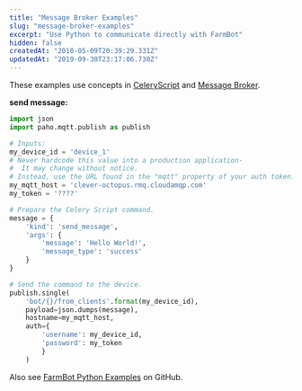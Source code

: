 ```yaml
---
title: "Message Broker Examples"
slug: "message-broker-examples"
excerpt: "Use Python to communicate directly with FarmBot"
hidden: false
createdAt: "2018-05-09T20:39:29.331Z"
updatedAt: "2019-09-30T23:17:06.730Z"
---
```

These examples use concepts in [CeleryScript](/v8/Documentation/celery-script.md) and [Message Broker](/v8/Documentation/web-app/message-broker.md).


__send message:__

```python
import json
import paho.mqtt.publish as publish

# Inputs:
my_device_id = 'device_1'
# Never hardcode this value into a production application-
#  It may change without notice.
# Instead, use the URL found in the "mqtt" property of your auth token.
my_mqtt_host = 'clever-octopus.rmq.cloudamqp.com'
my_token = '????'

# Prepare the Celery Script command.
message = {
    'kind': 'send_message',
    'args': {
        'message': 'Hello World!',
        'message_type': 'success'
    }
}

# Send the command to the device.
publish.single(
    'bot/{}/from_clients'.format(my_device_id),
    payload=json.dumps(message),
    hostname=my_mqtt_host,
    auth={
        'username': my_device_id,
        'password': my_token
        }
    )
```

Also see [FarmBot Python Examples](https://github.com/FarmBot-Labs/FarmBot-Python-Examples) on GitHub.
